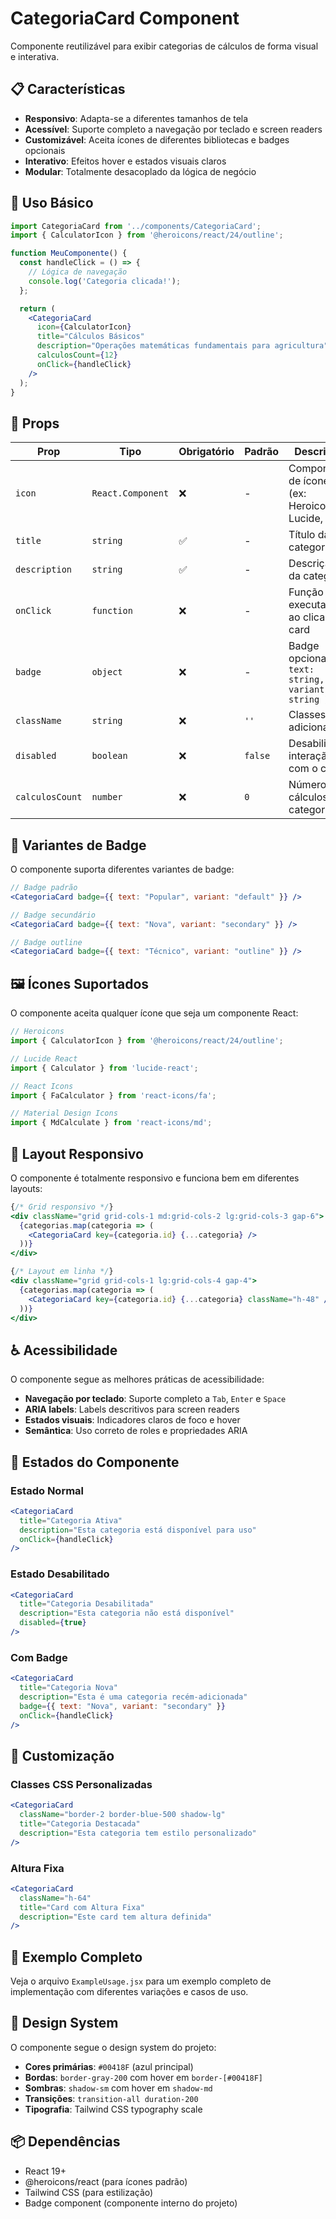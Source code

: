 # CategoriaCard Component

Componente reutilizável para exibir categorias de cálculos de forma visual e interativa.

## 📋 Características

- **Responsivo**: Adapta-se a diferentes tamanhos de tela
- **Acessível**: Suporte completo a navegação por teclado e screen readers
- **Customizável**: Aceita ícones de diferentes bibliotecas e badges opcionais
- **Interativo**: Efeitos hover e estados visuais claros
- **Modular**: Totalmente desacoplado da lógica de negócio

## 🚀 Uso Básico

```jsx
import CategoriaCard from '../components/CategoriaCard';
import { CalculatorIcon } from '@heroicons/react/24/outline';

function MeuComponente() {
  const handleClick = () => {
    // Lógica de navegação
    console.log('Categoria clicada!');
  };

  return (
    <CategoriaCard
      icon={CalculatorIcon}
      title="Cálculos Básicos"
      description="Operações matemáticas fundamentais para agricultura"
      calculosCount={12}
      onClick={handleClick}
    />
  );
}
```

## 📝 Props

| Prop | Tipo | Obrigatório | Padrão | Descrição |
|------|------|-------------|--------|-----------|
| `icon` | `React.Component` | ❌ | - | Componente de ícone (ex: Heroicons, Lucide, etc.) |
| `title` | `string` | ✅ | - | Título da categoria |
| `description` | `string` | ✅ | - | Descrição da categoria |
| `onClick` | `function` | ❌ | - | Função executada ao clicar no card |
| `badge` | `object` | ❌ | - | Badge opcional `{ text: string, variant: string }` |
| `className` | `string` | ❌ | `''` | Classes CSS adicionais |
| `disabled` | `boolean` | ❌ | `false` | Desabilita a interação com o card |
| `calculosCount` | `number` | ❌ | `0` | Número de cálculos na categoria |

## 🎨 Variantes de Badge

O componente suporta diferentes variantes de badge:

```jsx
// Badge padrão
<CategoriaCard badge={{ text: "Popular", variant: "default" }} />

// Badge secundário
<CategoriaCard badge={{ text: "Nova", variant: "secondary" }} />

// Badge outline
<CategoriaCard badge={{ text: "Técnico", variant: "outline" }} />
```

## 🖼️ Ícones Suportados

O componente aceita qualquer ícone que seja um componente React:

```jsx
// Heroicons
import { CalculatorIcon } from '@heroicons/react/24/outline';

// Lucide React
import { Calculator } from 'lucide-react';

// React Icons
import { FaCalculator } from 'react-icons/fa';

// Material Design Icons
import { MdCalculate } from 'react-icons/md';
```

## 📱 Layout Responsivo

O componente é totalmente responsivo e funciona bem em diferentes layouts:

```jsx
{/* Grid responsivo */}
<div className="grid grid-cols-1 md:grid-cols-2 lg:grid-cols-3 gap-6">
  {categorias.map(categoria => (
    <CategoriaCard key={categoria.id} {...categoria} />
  ))}
</div>

{/* Layout em linha */}
<div className="grid grid-cols-1 lg:grid-cols-4 gap-4">
  {categorias.map(categoria => (
    <CategoriaCard key={categoria.id} {...categoria} className="h-48" />
  ))}
</div>
```

## ♿ Acessibilidade

O componente segue as melhores práticas de acessibilidade:

- **Navegação por teclado**: Suporte completo a `Tab`, `Enter` e `Space`
- **ARIA labels**: Labels descritivos para screen readers
- **Estados visuais**: Indicadores claros de foco e hover
- **Semântica**: Uso correto de roles e propriedades ARIA

## 🎯 Estados do Componente

### Estado Normal
```jsx
<CategoriaCard
  title="Categoria Ativa"
  description="Esta categoria está disponível para uso"
  onClick={handleClick}
/>
```

### Estado Desabilitado
```jsx
<CategoriaCard
  title="Categoria Desabilitada"
  description="Esta categoria não está disponível"
  disabled={true}
/>
```

### Com Badge
```jsx
<CategoriaCard
  title="Categoria Nova"
  description="Esta é uma categoria recém-adicionada"
  badge={{ text: "Nova", variant: "secondary" }}
  onClick={handleClick}
/>
```

## 🔧 Customização

### Classes CSS Personalizadas
```jsx
<CategoriaCard
  className="border-2 border-blue-500 shadow-lg"
  title="Categoria Destacada"
  description="Esta categoria tem estilo personalizado"
/>
```

### Altura Fixa
```jsx
<CategoriaCard
  className="h-64"
  title="Card com Altura Fixa"
  description="Este card tem altura definida"
/>
```

## 🧪 Exemplo Completo

Veja o arquivo `ExampleUsage.jsx` para um exemplo completo de implementação com diferentes variações e casos de uso.

## 🎨 Design System

O componente segue o design system do projeto:

- **Cores primárias**: `#00418F` (azul principal)
- **Bordas**: `border-gray-200` com hover em `border-[#00418F]`
- **Sombras**: `shadow-sm` com hover em `shadow-md`
- **Transições**: `transition-all duration-200`
- **Tipografia**: Tailwind CSS typography scale

## 📦 Dependências

- React 19+
- @heroicons/react (para ícones padrão)
- Tailwind CSS (para estilização)
- Badge component (componente interno do projeto)